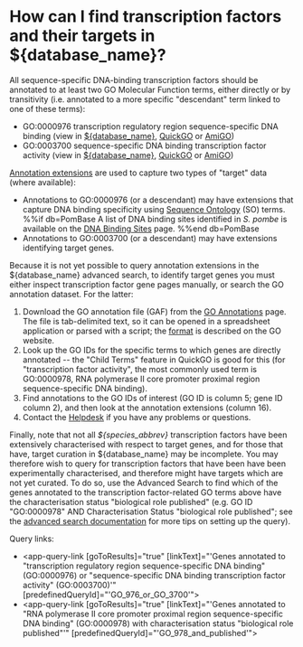 # How can I find transcription factors and their targets in ${database_name}?
<!-- pombase_categories: Finding data -->

All sequence-specific DNA-binding transcription factors should be
annotated to at least two GO Molecular Function terms, either directly
or by transitivity (i.e. annotated to a more specific "descendant" term
linked to one of these terms):

-   GO:0000976 transcription regulatory region sequence-specific DNA
    binding (view in [${database_name}](/term/GO:0000976),
    [QuickGO](http://www.ebi.ac.uk/QuickGO/GTerm?id=GO:0000976) or
    [AmiGO](http://amigo.geneontology.org/amigo/term/GO:0000976))
-   GO:0003700 sequence-specific DNA binding transcription factor
    activity (view in [${database_name}](/term/GO:0003700),
    [QuickGO](http://www.ebi.ac.uk/QuickGO/GTerm?id=GO:0003700) or
    [AmiGO](http://amigo.geneontology.org/amigo/term/GO:0003700))

[Annotation extensions](/faq/what-annotation-extension) are used
to capture two types of "target" data (where available):

-   Annotations to GO:0000976 (or a descendant) may have extensions that
    capture DNA binding specificity using [Sequence Ontology](http://sequenceontology.org)
    (SO) terms.
%%if db=PomBase
    A list of DNA binding sites identified in *S. pombe* is
    available on the [DNA Binding Sites](/browse-curation/dna-binding-sites) page.
%%end db=PomBase
-   Annotations to GO:0003700 (or a descendant) may have extensions
    identifying target genes.

Because it is not yet possible to query annotation extensions in the
${database_name} advanced search, to identify target genes you must either
inspect transcription factor gene pages manually, or search the GO
annotation dataset. For the latter:

1.  Download the GO annotation file (GAF) from the [GO Annotations](/downloads/go-annotations) page. The file is
    tab-delimited text, so it can be opened in a spreadsheet application
    or parsed with a script; the
    [format](http://geneontology.org/docs/go-annotation-file-gaf-format-2.2/) is
    described on the GO website.
2.  Look up the GO IDs for the specific terms to which genes are
    directly annotated -- the "Child Terms" feature in QuickGO is good
    for this (for "transcription factor activity", the most commonly
    used term is GO:0000978, RNA polymerase II core promoter proximal
    region sequence-specific DNA binding).
3.  Find annotations to the GO IDs of interest (GO ID is column 5; gene
    ID column 2), and then look at the annotation extensions (column
    16).
4.  Contact the [Helpdesk](mailto:${helpdesk_address}) if you have any
    problems or questions.

Finally, note that not all *${species_abbrev}* transcription factors have been
extensively characterised with respect to target genes, and for those
that have, target curation in ${database_name} may be incomplete. You may
therefore wish to query for transcription factors that have been have
been experimentally characterised, and therefore might have targets
which are not yet curated. To do so, use the Advanced Search to find
which of the genes annotated to the transcription factor-related GO
terms above have the characterisation status "biological role published" (e.g. GO ID
"GO:0000978" AND Characterisation Status "biological role published"; see the 
[advanced search documentation](/documentation/advanced-search) for more
tips on setting up the query).

Query links:

-   <app-query-link [goToResults]="true" [linkText]="'Genes annotated to &quot;transcription regulatory region sequence-specific DNA binding&quot; (GO:0000976) or &quot;sequence-specific DNA binding transcription factor activity&quot; (GO:0003700)'" [predefinedQueryId]="'GO_976_or_GO_3700'"></app-query-link>
-   <app-query-link [goToResults]="true" [linkText]="'Genes annotated to &quot;RNA polymerase II core promoter proximal region sequence-specific DNA binding&quot; (GO:0000978) with characterisation status &quot;biological role published&quot;'" [predefinedQueryId]="'GO_978_and_published'"></app-query-link>


